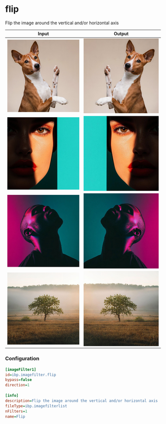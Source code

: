 # flip

Flip the image around the vertical and/or horizontal axis

| Input | Output |
|--------|--------|
| ![dog](../assets/img_in/dog.jpg) | ![dog_flip](../assets/img_out/dog_flip.jpg) |
| ![female](../assets/img_in/female.jpg) | ![female_flip](../assets/img_out/female_flip.jpg) |
| ![male](../assets/img_in/male.jpg) | ![male_flip](../assets/img_out/male_flip.jpg) |
| ![tree](../assets/img_in/tree.jpg) | ![tree_flip](../assets/img_out/tree_flip.jpg) |

### Configuration

```ini
[imageFilter1]
id=ibp.imagefilter.flip
bypass=false
direction=1

[info]
description=Flip the image around the vertical and/or horizontal axis
fileType=ibp.imagefilterlist
nFilters=1
name=Flip


```
